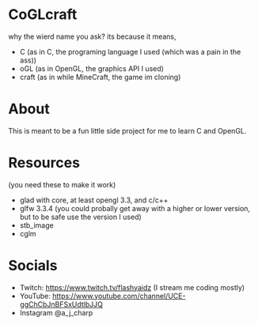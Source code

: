 # CoGLcraft
why the wierd name you ask?
its because it means,
- C (as in C, the programing language I used (which was a pain in the ass))
- oGL (as in OpenGL, the graphics API I used)
- craft (as in while MineCraft, the game im cloning)

# About
This is meant to be a fun little side project for me to learn C and OpenGL. 

# Resources
(you need these to make it work)
- glad with core, at least opengl 3.3, and c/c++
- glfw 3.3.4 (you could probally get away with a higher or lower version, but to be safe use the version I used)
- stb_image
- cglm

# Socials
- Twitch: https://www.twitch.tv/flashyaidz (I stream me coding mostly)
- YouTube: https://www.youtube.com/channel/UCE-ggChCbJnBFSxUdtlbJJQ
- Instagram @a_j_charp
